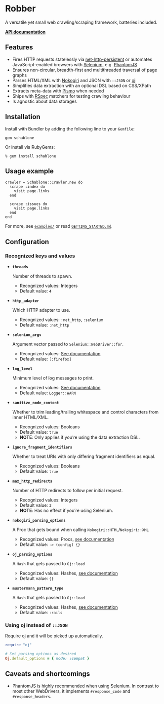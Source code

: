 # Robber
A versatile yet small web crawling/scraping framework, batteries included.

[__API documentation__](https://github.com/bauerd/schablone)

## Features
* Fires HTTP requests statelessly via [net-http-persistent](https://github.com/drbrain/net-http-persistent) or automates JavaScript-enabled browsers with [Selenium](https://github.com/seleniumhq/selenium), e.g. [PhantomJS](http://phantomjs.org)
* Ensures non-circular, breadth-first and multithreaded traversal of page graphs
* Parses HTML/XML with [Nokogiri](http://nokogiri.org) and JSON with `::JSON` or [oj](https://github.com/ohler55/oj)
* Simplifies data extraction with an optional DSL based on CSS/XPath
* Extracts meta-data with [Pismo](https://github.com/peterc/pismo) when needed
* Ships with [RSpec](http://rspec.info/) matchers for testing crawling behaviour
* Is agnostic about data storages

## Installation
Install with Bundler by adding the following line to your `Gemfile`:

```
gem schablone
```
Or install via RubyGems:

```
% gem install schablone
```

## Usage example
```
crawler = Schablone::Crawler.new do
  scrape :index do
    visit page.links
  end

  scrape :issues do
    visit page.links
  end
end
```
For more, see [`examples/`](http://google.com) or read [`GETTING_STARTED.md`](http://google.com).


## Configuration
### Recognized keys and values
* __`threads`__

	Number of threads to spawn.
	* Recognized values: Integers
	* Default value: `4`

* __`http_adapter`__

	Which HTTP adapter to use.
	* Recognized values: `:net_http`, `:selenium`
	* Default value: `:net_http`

* __`selenium_argv`__

	Argument vector passed to `Selenium::WebDriver::for`.
	* Recognized values: [See documentation](http://ruby-doc.org/stdlib-2.1.0/libdoc/logger/rdoc/Logger.html)
	* Default value: `[:firefox]`

* __`log_level`__

	Minimum level of log messages to print.
	* Recognized values: [See documentation](http://ruby-doc.org/stdlib-2.1.0/libdoc/logger/rdoc/Logger.html)
	* Default value: `Logger::WARN`

* __`sanitize_node_content`__

	Whether to trim leading/trailing whitespace and control characters from inner HTML/XML.
	* Recognized values: Booleans
	* Default value: `true`
	* __NOTE__: Only applies if you’re using the data extraction DSL.

* __`ignore_fragment_identifiers`__

	Whether to treat URIs with only differing fragment identifiers as equal.
	* Recognized values: Booleans
	* Default value: `true`

* __`max_http_redirects`__

	Number of HTTP redirects to follow per initial request.
	* Recognized values: Integers
	* Default value: `3`
	* __NOTE__: Has no effect if you’re using Selenium.

* __`nokogiri_parsing_options`__

	A Proc that gets bound when calling `Nokogiri::HTML`/`Nokogiri::XML`
	* Recognized values: Procs, [see documentation](http://www.rubydoc.info/github/sparklemotion/nokogiri/Nokogiri/XML/ParseOptions)
	* Default value: `-> (config) {}`

* __`oj_parsing_options`__

	A `Hash` that gets passed to `Oj::load`
	* Recognized values: Hashes, [see documentation](http://www.rubydoc.info/github/sparklemotion/nokogiri/Nokogiri/XML/ParseOptions)
	* Default value: `{}`

* __`mustermann_pattern_type`__

	A `Hash` that gets passed to `Oj::load`
	* Recognized values: Hashes, [see documentation](http://www.rubydoc.info/github/sparklemotion/nokogiri/Nokogiri/XML/ParseOptions)
	* Default value: `:rails`

### Using oj instead of `::JSON`
Require oj and it will be picked up automatically.

```ruby
require "oj"

# Set parsing options as desired
Oj.default_options = { mode: :compat }
```

## Caveats and shortcomings
* PhantomJS is highly recommended when using Selenium. In contrast to most other WebDrivers, it implements `#response_code` and `#response_headers`.
